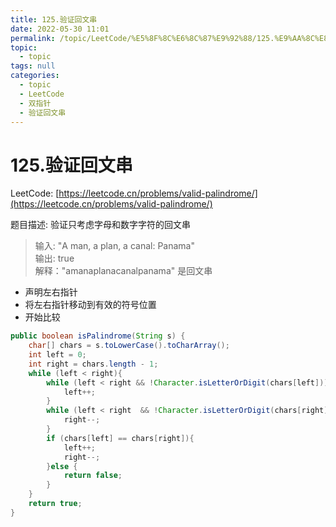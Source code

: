 ```yaml
---
title: 125.验证回文串
date: 2022-05-30 11:01
permalink: /topic/LeetCode/%E5%8F%8C%E6%8C%87%E9%92%88/125.%E9%AA%8C%E8%AF%81%E5%9B%9E%E6%96%87%E4%B8%B2
topic: 
  - topic
tags: null
categories: 
  - topic
  - LeetCode
  - 双指针
  - 验证回文串
---
```

# 125.验证回文串

LeetCode: [https://leetcode.cn/problems/valid-palindrome/](https://leetcode.cn/problems/valid-palindrome/)

题目描述: 验证只考虑字母和数字字符的回文串

> 输入: "A man, a plan, a canal: Panama"  
> 输出: true  
> 解释："amanaplanacanalpanama" 是回文串

* 声明左右指针
* 将左右指针移动到有效的符号位置
* 开始比较

```java
public boolean isPalindrome(String s) {
    char[] chars = s.toLowerCase().toCharArray();
    int left = 0;
    int right = chars.length - 1;
    while (left < right){
        while (left < right && !Character.isLetterOrDigit(chars[left])) {
            left++;
        }
        while (left < right  && !Character.isLetterOrDigit(chars[right])) {
            right--;
        }
        if (chars[left] == chars[right]){
            left++;
            right--;
        }else {
            return false;
        }
    }
    return true;
}
```
